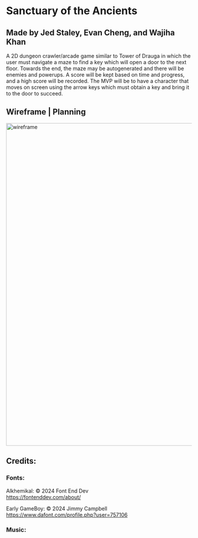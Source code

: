 # Sanctuary of the Ancients

## Made by Jed Staley, Evan Cheng, and Wajiha Khan

A 2D dungeon crawler/arcade game similar to Tower of Drauga in which the user must navigate a maze to find a key which will open a door to the next floor. Towards the end, the maze may be autogenerated and there will be enemies and powerups. A score will be kept based on time and progress, and a high score will be recorded. The MVP will be to have a character that moves on screen using the arrow keys which must obtain a key and bring it to the door to succeed.

## Wireframe | Planning

<img width="876" alt="wireframe" src="https://github.com/Sota-Pop-Inc/sota-game/assets/50004602/5467000a-5ecb-4075-9a7f-324731688e4a">

## Credits:

### Fonts:

Alkhemikal: © 2024 Font End Dev  
<https://fontenddev.com/about/>  

Early GameBoy: © 2024 Jimmy Campbell  
<https://www.dafont.com/profile.php?user=757106>  
  
### Music:  
